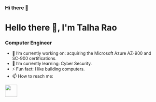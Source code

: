 ### Hi there 👋

<!--
**TalhaMRao/TalhaMRao** is a ✨ _special_ ✨ repository because its `README.md` (this file) appears on your GitHub profile.
Here are some ideas to get you started:

- 🔭 I’m currently working on ...
- 🌱 I’m currently learning ...
- 👯 I’m looking to collaborate on ...
- 🤔 I’m looking for help with ...
- 💬 Ask me about ...
- 📫 How to reach me: ...
- 😄 Pronouns: ...
- ⚡ Fun fact: ...
-->

# Hello there 👋, I'm Talha Rao
### Computer Engineer
- 🔭 I’m currently working on: acquiring the Microsoft Azure AZ-900 and SC-900 certifications.
- 🌱 I’m currently learning: Cyber Security.
- ⚡ Fun fact: I like building computers.
- 📫 How to reach me:


<a href="https://www.linkedin.com/in/talhamrao/"><img src="https://www.vectorlogo.zone/logos/linkedin/linkedin-icon.svg" width="40" height="40"/></a>
